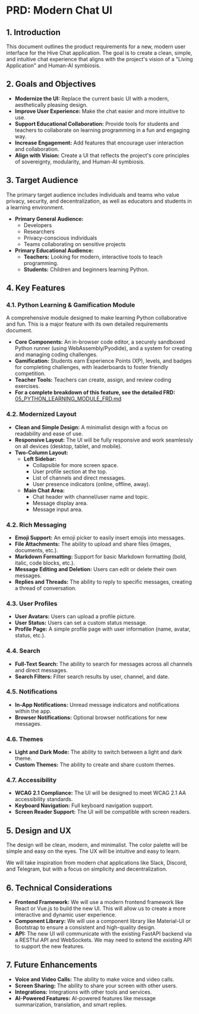 # PRD: Modern Chat UI

## 1. Introduction

This document outlines the product requirements for a new, modern user interface for the Hive Chat application. The goal is to create a clean, simple, and intuitive chat experience that aligns with the project's vision of a "Living Application" and Human-AI symbiosis.

## 2. Goals and Objectives

- **Modernize the UI:** Replace the current basic UI with a modern, aesthetically pleasing design.
- **Improve User Experience:** Make the chat easier and more intuitive to use.
- **Support Educational Collaboration:** Provide tools for students and teachers to collaborate on learning programming in a fun and engaging way.
- **Increase Engagement:** Add features that encourage user interaction and collaboration.
- **Align with Vision:** Create a UI that reflects the project's core principles of sovereignty, modularity, and Human-AI symbiosis.

## 3. Target Audience

The primary target audience includes individuals and teams who value privacy, security, and decentralization, as well as educators and students in a learning environment.

- **Primary General Audience:**
  - Developers
  - Researchers
  - Privacy-conscious individuals
  - Teams collaborating on sensitive projects
- **Primary Educational Audience:**
  - **Teachers:** Looking for modern, interactive tools to teach programming.
  - **Students:** Children and beginners learning Python.

## 4. Key Features

### 4.1. Python Learning & Gamification Module

A comprehensive module designed to make learning Python collaborative and fun. This is a major feature with its own detailed requirements document.

- **Core Components:** An in-browser code editor, a securely sandboxed Python runner (using WebAssembly/Pyodide), and a system for creating and managing coding challenges.
- **Gamification:** Students earn Experience Points (XP), levels, and badges for completing challenges, with leaderboards to foster friendly competition.
- **Teacher Tools:** Teachers can create, assign, and review coding exercises.
- **For a complete breakdown of this feature, see the detailed FRD:** [05_PYTHON_LEARNING_MODULE_FRD.md](./05_PYTHON_LEARNING_MODULE_FRD.md)

### 4.2. Modernized Layout

- **Clean and Simple Design:** A minimalist design with a focus on readability and ease of use.
- **Responsive Layout:** The UI will be fully responsive and work seamlessly on all devices (desktop, tablet, and mobile).
- **Two-Column Layout:**
  - **Left Sidebar:**
    - Collapsible for more screen space.
    - User profile section at the top.
    - List of channels and direct messages.
    - User presence indicators (online, offline, away).
  - **Main Chat Area:**
    - Chat header with channel/user name and topic.
    - Message display area.
    - Message input area.

### 4.2. Rich Messaging

- **Emoji Support:** An emoji picker to easily insert emojis into messages.
- **File Attachments:** The ability to upload and share files (images, documents, etc.).
- **Markdown Formatting:** Support for basic Markdown formatting (bold, italic, code blocks, etc.).
- **Message Editing and Deletion:** Users can edit or delete their own messages.
- **Replies and Threads:** The ability to reply to specific messages, creating a thread of conversation.

### 4.3. User Profiles

- **User Avatars:** Users can upload a profile picture.
- **User Status:** Users can set a custom status message.
- **Profile Page:** A simple profile page with user information (name, avatar, status, etc.).

### 4.4. Search

- **Full-Text Search:** The ability to search for messages across all channels and direct messages.
- **Search Filters:** Filter search results by user, channel, and date.

### 4.5. Notifications

- **In-App Notifications:** Unread message indicators and notifications within the app.
- **Browser Notifications:** Optional browser notifications for new messages.

### 4.6. Themes

- **Light and Dark Mode:** The ability to switch between a light and dark theme.
- **Custom Themes:** The ability to create and share custom themes.

### 4.7. Accessibility

- **WCAG 2.1 Compliance:** The UI will be designed to meet WCAG 2.1 AA accessibility standards.
- **Keyboard Navigation:** Full keyboard navigation support.
- **Screen Reader Support:** The UI will be compatible with screen readers.

## 5. Design and UX

The design will be clean, modern, and minimalist. The color palette will be simple and easy on the eyes. The UX will be intuitive and easy to learn.

We will take inspiration from modern chat applications like Slack, Discord, and Telegram, but with a focus on simplicity and decentralization.

## 6. Technical Considerations

- **Frontend Framework:** We will use a modern frontend framework like React or Vue.js to build the new UI. This will allow us to create a more interactive and dynamic user experience.
- **Component Library:** We will use a component library like Material-UI or Bootstrap to ensure a consistent and high-quality design.
- **API:** The new UI will communicate with the existing FastAPI backend via a RESTful API and WebSockets. We may need to extend the existing API to support the new features.

## 7. Future Enhancements

- **Voice and Video Calls:** The ability to make voice and video calls.
- **Screen Sharing:** The ability to share your screen with other users.
- **Integrations:** Integrations with other tools and services.
- **AI-Powered Features:** AI-powered features like message summarization, translation, and smart replies.